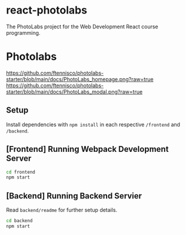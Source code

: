 # react-photolabs
The PhotoLabs project for the Web Development React course programming.

# Photolabs
https://github.com/ftennisco/photolabs-starter/blob/main/docs/PhotoLabs_homepage.png?raw=true
https://github.com/ftennisco/photolabs-starter/blob/main/docs/PhotoLabs_modal.png?raw=true
## Setup

Install dependencies with `npm install` in each respective `/frontend` and `/backend`.

## [Frontend] Running Webpack Development Server

```sh
cd frontend
npm start
```

## [Backend] Running Backend Servier

Read `backend/readme` for further setup details.

```sh
cd backend
npm start
```
